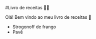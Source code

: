 #Livro de receitas :man_cook:

Olá! Bem vindo ao meu livro de receitas :wave:

* Strogonoff de frango
* Pavê
